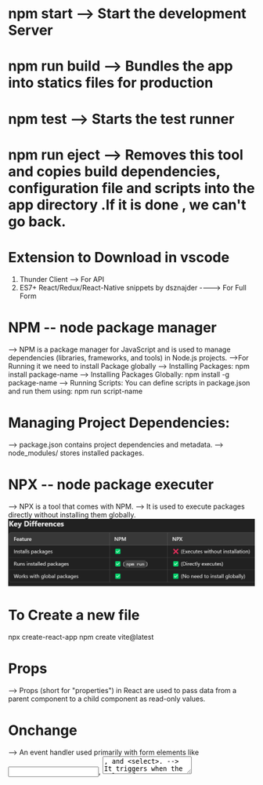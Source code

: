 # npm start --> Start the development Server
# npm run build --> Bundles the app into statics files for production 
# npm test --> Starts the test runner 
# npm run eject --> Removes this tool and copies build dependencies, configuration file and scripts into the app directory .If it is done , we can't go back.

# Extension to Download in vscode 
1. Thunder Client --> For API
2. ES7+ React/Redux/React-Native snippets by dsznajder    ----> For Full Form

# NPM -- node package manager
--> NPM is a package manager for JavaScript and is used to manage dependencies (libraries, frameworks, and tools) in Node.js projects.
-->For Running it we need to install Package globally 
--> Installing Packages:
npm install package-name
--> Installing Packages Globally:
npm install -g package-name
--> Running Scripts:
    You can define scripts in package.json and run them using:
npm run script-name
# Managing Project Dependencies:
--> package.json contains project dependencies and metadata.
--> node_modules/ stores installed packages.

# NPX -- node package executer
--> NPX is a tool that comes with NPM.
--> It is used to execute packages directly without installing them globally.
![Key Difference Between NPM and NPX](image.png)

# To Create a new file 
npx create-react-app
npm create vite@latest


# Props
--> Props (short for "properties") in React are used to pass data from a parent component to a child component as read-only values.

# Onchange 
--> An event handler used primarily with form elements like <input>, <textarea>, and <select>. 
--> It triggers when the value of the element changes, allowing you to update the component’s state or perform other actions based on user input.
--> Works with different input types (text, checkbox, radio, select, etc.)

react-dom --> for website 
react-native  --> for mobile 


# if writing code just after return there is no need  for bracket , if we are writing code  in next line then there is a bracket needed. 

{} --> To write javascript in jsx
{{}} --> to write object 